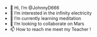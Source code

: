 - 👋 Hi, I’m @JohnnyD666
- 👀 I’m interested in the infinity electricity
- 🌱 I’m currently learning meditation
- 💞️ I’m looking to collaborate on Mars
- 📫 How to reach me meet my Teacher !

<!---
JohnnyD666/JohnnyD666 is a ✨ special ✨ repository because its `README.md` (this file) appears on your GitHub profile.
You can click the Preview link to take a look at your changes.
--->

